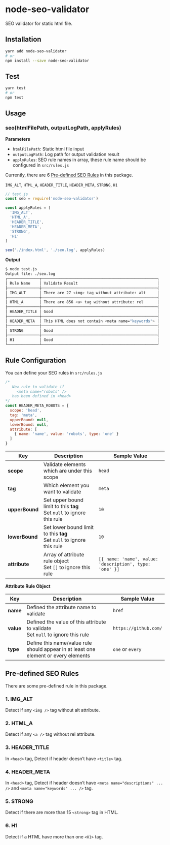 # node-seo-validator

SEO validator for static html file.

## Installation

```bash
yarn add node-seo-validator
# or
npm install --save node-seo-validator
```

## Test

```bash
yarn test
# or
npm test
```

## Usage

### seo(htmlFilePath, outputLogPath, applyRules)
**Parameters**
* `htmlFilePath`: Static html file input
* `outputLogPath`: Log path for output validation result
* `applyRules`: SEO rule names in array, these rule name should be configured in `src/rules.js`

Currently, there are 6 [Pre-defined SEO Rules](#pre-defined-seo-rules) in this package.

`IMG_ALT`, `HTML_A`, `HEADER_TITLE`, `HEADER_META`, `STRONG`, `H1`
```javascript
// test.js
const seo = require('node-seo-validator')

const applyRules = [
  'IMG_ALT',
  'HTML_A',
  'HEADER_TITLE',
  'HEADER_META',
  'STRONG',
  'H1'
]

seo('./index.html', './seo.log', applyRules)
```

**Output**
```bash
$ node test.js
Output file: ./seo.log
┌──────────────┬───────────────────────────────────────────────────┐
│ Rule Name    │ Validate Result                                   │
├──────────────┼───────────────────────────────────────────────────┤
│ IMG_ALT      │ There are 27 <img> tag without attribute: alt     │
├──────────────┼───────────────────────────────────────────────────┤
│ HTML_A       │ There are 856 <a> tag without attribute: rel      │
├──────────────┼───────────────────────────────────────────────────┤
│ HEADER_TITLE │ Good                                              │
├──────────────┼───────────────────────────────────────────────────┤
│ HEADER_META  │ This HTML does not contain <meta name="keywords"> │
├──────────────┼───────────────────────────────────────────────────┤
│ STRONG       │ Good                                              │
├──────────────┼───────────────────────────────────────────────────┤
│ H1           │ Good                                              │
└──────────────┴───────────────────────────────────────────────────┘
```

## Rule Configuration
You can define your SEO rules in `src/rules.js`

```javascript
/* 
   New rule to validate if
     <meta name="robots" />
   has been defined in <head>
*/
const HEADER_META_ROBOTS = {
  scope: 'head',
  tag: 'meta',
  upperBound: null,
  lowerBound: null,
  attribute: [
    { name: 'name', value: 'robots', type: 'one' }
  ]
}
```

| Key | Description | Sample Value |
|---|---|---|
| **scope** | Validate elements which are under this scope | `head` |
| **tag** | Which element you want to validate | `meta` |
| **upperBound** | Set upper bound limit to this **tag**<br> Set `null` to ignore this rule | `10` |
| **lowerBound** | Set lower bound limit to this **tag**<br> Set `null` to ignore this rule | `10` |
| **attribute** | Array of attribute rule object<br> Set `[]` to ignore this rule | ```[{ name: 'name', value: 'description', type: 'one' }]```

**Attribute Rule Object**

| Key | Description | Sample Value |
|---|---|---|
| **name** | Defined the attribute name to validate | `href` |
| **value** | Defined the value of this attribute to validate<br> Set `null` to ignore this rule | `https://github.com/` |
| **type** | Define this name/value rule should appear in at least one element or every elements | `one` or `every` |


## Pre-defined SEO Rules
There are some pre-defined rule in this package.
### 1. IMG_ALT
Detect if any `<img />` tag without alt attribute.

### 2. HTML_A
Detect if any `<a />` tag without rel attribute.

### 3. HEADER_TITLE
In `<head>` tag, Detect if header doesn’t have `<title>` tag.

### 4. HEADER_META
In `<head>` tag, Detect if header doesn’t have `<meta name="descriptions" ... />` and `<meta name="keywords" ... />` tag.

### 5. STRONG
Detect if there are more than 15 `<strong>` tag in HTML.

### 6. H1
Detect if a HTML have more than one `<H1>` tag.
